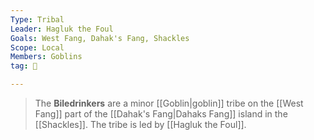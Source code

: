 ```yaml
---
Type: Tribal
Leader: Hagluk the Foul
Goals: West Fang, Dahak's Fang, Shackles
Scope: Local
Members: Goblins
tag: 👥

---
```


> The **Biledrinkers** are a minor [[Goblin|goblin]] tribe on the [[West Fang]] part of the [[Dahak's Fang|Dahaks Fang]] island in the [[Shackles]]. The tribe is led by [[Hagluk the Foul]].








